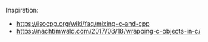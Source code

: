 Inspiration:
- https://isocpp.org/wiki/faq/mixing-c-and-cpp
- https://nachtimwald.com/2017/08/18/wrapping-c-objects-in-c/

